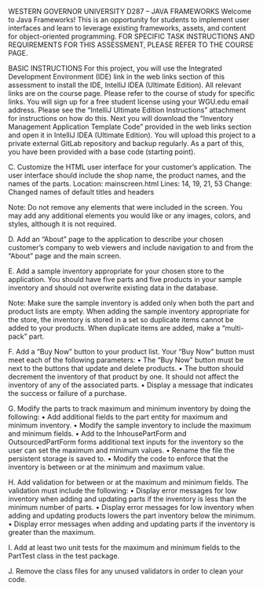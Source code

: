 WESTERN GOVERNOR UNIVERSITY
D287 – JAVA FRAMEWORKS
Welcome to Java Frameworks! This is an opportunity for students to implement user interfaces and learn to leverage existing frameworks, assets, and content for object-oriented programming. FOR SPECIFIC TASK INSTRUCTIONS AND REQUIREMENTS FOR THIS ASSESSMENT, PLEASE REFER TO THE COURSE PAGE.

BASIC INSTRUCTIONS
For this project, you will use the Integrated Development Environment (IDE) link in the web links section of this assessment to install the IDE, IntelliJ IDEA (Ultimate Edition). All relevant links are on the course page. Please refer to the course of study for specific links. You will sign up for a free student license using your WGU.edu email address. Please see the “IntelliJ Ultimate Edition Instructions” attachment for instructions on how do this. Next you will download the “Inventory Management Application Template Code” provided in the web links section and open it in IntelliJ IDEA (Ultimate Edition). You will upload this project to a private external GitLab repository and backup regularly. As a part of this, you have been provided with a base code (starting point).


C.  Customize the HTML user interface for your customer’s application. The user interface should include the shop name, the product names, and the names of the parts.
Location: mainscreen.html
Lines: 14, 19, 21, 53
Change: Changed names of default titles and headers

Note: Do not remove any elements that were included in the screen. You may add any additional elements you would like or any images, colors, and styles, although it is not required.


D.  Add an “About” page to the application to describe your chosen customer’s company to web viewers and include navigation to and from the “About” page and the main screen.


E.  Add a sample inventory appropriate for your chosen store to the application. You should have five parts and five products in your sample inventory and should not overwrite existing data in the database.


Note: Make sure the sample inventory is added only when both the part and product lists are empty. When adding the sample inventory appropriate for the store, the inventory is stored in a set so duplicate items cannot be added to your products. When duplicate items are added, make a “multi-pack” part.


F.  Add a “Buy Now” button to your product list. Your “Buy Now” button must meet each of the following parameters:
•  The “Buy Now” button must be next to the buttons that update and delete products.
•  The button should decrement the inventory of that product by one. It should not affect the inventory of any of the associated parts.
•  Display a message that indicates the success or failure of a purchase.


G.  Modify the parts to track maximum and minimum inventory by doing the following:
•  Add additional fields to the part entity for maximum and minimum inventory.
•  Modify the sample inventory to include the maximum and minimum fields.
•  Add to the InhousePartForm and OutsourcedPartForm forms additional text inputs for the inventory so the user can set the maximum and minimum values.
•  Rename the file the persistent storage is saved to.
•  Modify the code to enforce that the inventory is between or at the minimum and maximum value.


H.  Add validation for between or at the maximum and minimum fields. The validation must include the following:
•  Display error messages for low inventory when adding and updating parts if the inventory is less than the minimum number of parts.
•  Display error messages for low inventory when adding and updating products lowers the part inventory below the minimum.
•  Display error messages when adding and updating parts if the inventory is greater than the maximum.


I.  Add at least two unit tests for the maximum and minimum fields to the PartTest class in the test package.


J.  Remove the class files for any unused validators in order to clean your code.